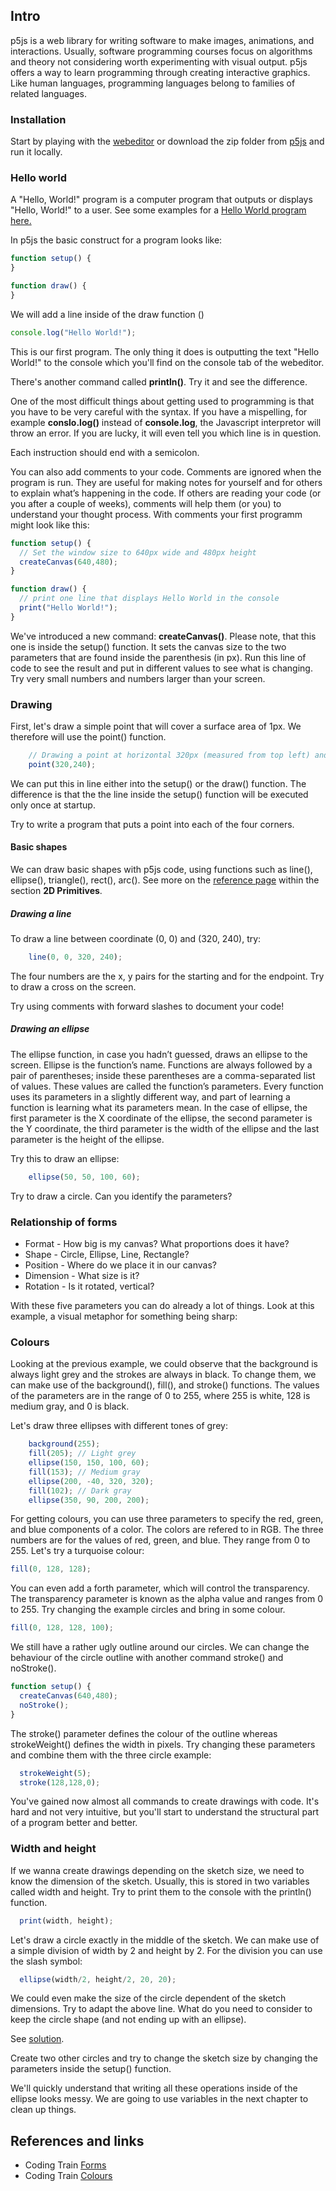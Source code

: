 ## Intro

p5js is a web library for writing software to make images, animations, and interactions. Usually, software programming courses focus on algorithms and theory not considering worth experimenting with visual output. p5js offers a way to learn programming through creating interactive graphics. Like human languages, programming languages belong to families of related languages. 

### Installation

Start by playing with the [webeditor](https://editor.p5js.org/) or download the zip folder from [p5js](https://p5js.org/download/) and run it locally.

### Hello world

A "Hello, World!" program is a computer program that outputs or displays "Hello, World!" to a user. See some examples for a
[Hello World program here.](https://en.wikipedia.org/wiki/%22Hello,_World!%22_program)

In p5js the basic construct for a program looks like:

```javascript
function setup() {
}

function draw() {
}
```

We will add a line inside of the draw function ()

```javascript
console.log("Hello World!");
```

This is our first program. The only thing it does is outputting the text "Hello World!" to the console which you'll find on the console tab of the webeditor. 

There's another command called **println()**. Try it and see the difference.

One of the most difficult things about getting used to programming is that you have to be very careful with the syntax. If you have a mispelling, for example **conslo.log()** instead of **console.log**, the Javascript interpretor will throw an error. If you are lucky, it will even tell you which line is in question.

Each instruction should end with a semicolon.

You can also add comments to your code. Comments are ignored when the program is run. They are useful for making notes for yourself and for others to explain what’s happening in the code. If others are reading your code (or you after a couple of weeks), comments will help them (or you) to understand your thought process. With comments your first programm might look like this:

```javascript
function setup() {
  // Set the window size to 640px wide and 480px height
  createCanvas(640,480);
}

function draw() {
  // print one line that displays Hello World in the console
  print("Hello World!");
}
```

We've introduced a new command: **createCanvas()**. Please note, that this one is inside the setup() function. It sets the canvas size to the two parameters that are found inside the parenthesis (in px). Run this line of code to see the result and put in different values to see what is changing. Try very small numbers and numbers larger than your screen.

### Drawing

First, let's draw a simple point that will cover a surface area of 1px. We therefore will use the point() function.

```javascript
    // Drawing a point at horizontal 320px (measured from top left) and at vertical 240px point.
    point(320,240);
```

We can put this in line either into the setup() or the draw() function. The difference is that the the line inside the setup() function will be executed only once at startup.

Try to write a program that puts a point into each of the four corners.

#### Basic shapes

We can draw basic shapes with p5js code, using functions such as line(), ellipse(), triangle(), rect(), arc(). See more on the [reference page](https://p5js.org/reference/) within the section **2D Primitives**.

##### Drawing a line

To draw a line between coordinate (0, 0) and (320, 240), try:

```javascript
    line(0, 0, 320, 240);
```

The four numbers are the x, y pairs for the starting and for the endpoint. Try to draw a cross on the screen.

Try using comments with forward slashes to document your code!


##### Drawing an ellipse

The ellipse function, in case you hadn’t guessed, draws an ellipse to the screen. Ellipse is the function’s name. Functions are always followed by a pair of parentheses; inside these parentheses are a comma-separated list of values. These values are called the function’s parameters. Every function uses its parameters in a slightly different way, and part of learning a function is learning what its parameters mean. In the case of ellipse, the first parameter is the X coordinate of the ellipse, the second parameter is the Y coordinate, the third parameter is the width of the ellipse and the last parameter is the height of the ellipse.

Try this to draw an ellipse:

```javascript
    ellipse(50, 50, 100, 60);
```

Try to draw a circle. Can you identify the parameters?

### Relationship of forms

  * Format - How big is my canvas? What proportions does it have?
  * Shape - Circle, Ellipse, Line, Rectangle?
  * Position - Where do we place it in our canvas?
  * Dimension - What size is it?
  * Rotation - Is it rotated, vertical?

With these five parameters you can do already a lot of things. Look at this example, a visual metaphor for something being sharp:

### Colours

Looking at the previous example, we could observe that the background is always light grey and the strokes are always in black. To change them, we can make use of the background(), fill(), and stroke() functions. The values of the parameters are in the range of 0 to 255, where 255 is white, 128 is medium gray, and 0 is black.

Let's draw three ellipses with different tones of grey:

```javascript
    background(255);
    fill(205); // Light grey
    ellipse(150, 150, 100, 60);
    fill(153); // Medium gray
    ellipse(200, -40, 320, 320);
    fill(102); // Dark gray
    ellipse(350, 90, 200, 200);
```

For getting colours, you can use three parameters to specify the red, green, and blue components of a color. The colors are refered to in RGB. The three numbers are for the values of red, green, and blue. They range from 0 to 255. Let's try a turquoise colour:


```javascript
fill(0, 128, 128);
```

You can even add a forth parameter, which will control the transparency. The transparency parameter is known as the alpha value and ranges from 0 to 255. Try changing the example circles and bring in some colour.

```javascript
fill(0, 128, 128, 100);
```

We still have a rather ugly outline around our circles. We can change the behaviour of the circle outline with another command stroke() and noStroke().

```javascript
function setup() {
  createCanvas(640,480);
  noStroke();
}
```

The stroke() parameter defines the colour of the outline whereas strokeWeight() defines the width in pixels. Try changing these parameters and combine them with the three circle example:

```javascript
  strokeWeight(5);
  stroke(128,128,0);
```

You've gained now almost all commands to create drawings with code. It's hard and not very intuitive, but you'll start to understand the structural part of a program better and better.

### Width and height

If we wanna create drawings depending on the sketch size, we need to know the dimension of the sketch. Usually, this is stored in two variables called width and height. Try to print them to the console with the println() function.

```javascript
  print(width, height);
```

Let's draw a circle exactly in the middle of the sketch. We can make use of a simple division of width by 2 and height by 2. For the division you can use the slash symbol:

```javascript
  ellipse(width/2, height/2, 20, 20);
```

We could even make the size of the circle dependent of the sketch dimensions. Try to adapt the above line. What do you need to consider to keep the circle shape (and not ending up with an ellipse).

See [solution](solutions/sketch_008_circle.pde).

Create two other circles and try to change the sketch size by changing the parameters inside the setup() function.

We'll quickly understand that writing all these operations inside of the ellipse looks messy. We are going to use variables in the next chapter to clean up things.

## References and links

  - Coding Train [Forms](https://www.youtube.com/watch?v=c3TeLi6Ns1E&list=PLRqwX-V7Uu6Zy51Q-x9tMWIv9cueOFTFA&t=0s)
  - Coding Train [Colours](https://www.youtube.com/watch?v=riiJTF5-N7c&list=PLRqwX-V7Uu6Zy51Q-x9tMWIv9cueOFTFA&t=0s)
